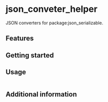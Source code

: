 # json_conveter_helper

JSON converters for package:json_serializable.

## Features

## Getting started

## Usage

```dart
```

## Additional information
